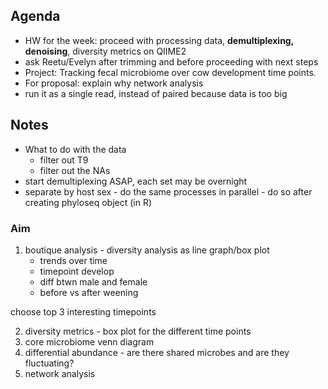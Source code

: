 ## Agenda
* HW for the week: proceed with processing data, **demultiplexing, denoising**, diversity metrics on QIIME2
 * ask Reetu/Evelyn after trimming and before proceeding with next steps
* Project: Tracking fecal microbiome over cow development time points.
* For proposal: explain why network analysis
* run it as a single read, instead of paired because data is too big

## Notes
* What to do with the data
  * filter out T9
  * filter out the NAs
* start demultiplexing ASAP, each set may be overnight
* separate by host sex - do the same processes in parallel - do so after creating phyloseq object (in R)

### Aim
1. boutique analysis - diversity analysis as line graph/box plot
   * trends over time
   * timepoint develop
   * diff btwn male and female
   * before vs after weening

choose top 3 interesting timepoints 

2. diversity metrics - box plot for the different time points 
3. core microbiome venn diagram 
4. differential abundance - are there shared microbes and are they fluctuating?
5. network analysis 

